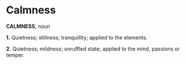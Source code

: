 # Calmness

**CALMNESS**, _noun_

**1.** Quietness; stillness; tranquillity; applied to the elements.

**2.** Quietness; mildness; unruffled state; applied to the mind, passions or temper.